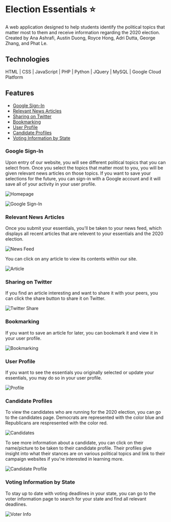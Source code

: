 # Election Essentials :star:
A web application designed to help students identify the political topics that matter most to them and receive information regarding the 2020 election. Created by Ana Ashrafi, Austin Duong, Royce Hong, Adri Dutta, George Zhang, and Phat Le. 

## Technologies
HTML | CSS | JavaScript | PHP | Python | JQuery | MySQL | Google Cloud Platform

## Features
* [Google Sign-In](#google-sign-in)
* [Relevant News Articles](#relevant-news-articles)
* [Sharing on Twitter](#sharing-on-twitter)
* [Bookmarking](#bookmarking)
* [User Profile](#user-profile)
* [Candidate Profiles](#candidate-profiles)
* [Voting Information by State](#voting-information-by-state)

### Google Sign-In
Upon entry of our website, you will see different political topics that you can select from. Once you select the topics that matter most to you, you will be given relevant news articles on those topics. If you want to save your selections for the future, you can sign-in with a Google account and it will save all of your activity in your user profile.

![Homepage](/images/essentials.png)

![Google Sign-In](/images/google.png)

### Relevant News Articles

Once you submit your essentials, you'll be taken to your news feed, which displays all recent articles that are relevent to your essentials and the 2020 election. 

![News Feed](/images/newsfeed.png)

You can click on any article to view its contents within our site.

![Article](/images/article.png)

### Sharing on Twitter
If you find an article interesting and want to share it with your peers, you can click the share button to share it on Twitter.

![Twitter Share](/images/twitter.png)

### Bookmarking
If you want to save an article for later, you can bookmark it and view it in your user profile.

![Bookmarking](/images/profile.png)

### User Profile
If you want to see the essentials you originally selected or update your essentials, you may do so in your user profile.

![Profile](/images/essentialschange.png)

### Candidate Profiles
To view the candidates who are running for the 2020 election, you can go to the candidates page. Democrats are represented with the color blue and Republicans are respresented with the color red.

![Candidates](/images/candidates.png)

To see more information about a candidate, you can click on their name/picture to be taken to their candidate profile. Their profiles give insight into what their stances are on various political topics and link to their campaign websites if you're interested in learning more.

![Candidate Profile](/images/candidateprofile.png)

### Voting Information by State
To stay up to date with voting deadlines in your state, you can go to the voter information page to search for your state and find all relevant deadlines.

![Voter Info](/images/voterinfo.png)
